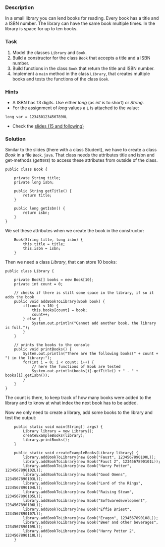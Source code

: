 ### Description
In a small library you can lend books for reading.
Every book has a title and a ISBN number.
The library can have the same book multiple times.
In the library is space for up to ten books.

### Task
1. Model the classes `Library` and `Book`.
2. Build a constructor for the class `Book` that accepts a title and a ISBN number.
3. Build functions in the class `Book` that return the title and ISBN number.
4. Implement a `main` method in the class `Library`, that creates multiple books and tests the functions of the class `Book`.

### Hints
* A ISBN has 13 digits. Use either *long* (as *int* is to short) or *String*.
* For the assignment of *long* values a `L` is attached to the value:
```
long var = 1234501234567890L
```
* Check the [slides (15 and following)](https://pibebtol.github.io/java-lessons/lessons/02ObjectOrientedProgramming.pdf)

### Solution
Similar to the slides (there with a class Student), we have to create a class *Book* in a file `Book.java`. That class needs the attributes title and isbn and get-methods (*getters*) to access these attributes from outside of the class.
```
public class Book {

	private String title;
	private long isbn;

	public String getTitle() {
		return title;
	}

	public long getIsbn() {
		return isbn;
	}
}
```
We set these attributes when we create the book in the constructor:
```
	Book(String title, long isbn) {
		this.title = title;
		this.isbn = isbn;
	}
```
Then we need a class *Library*, that can store 10 books:
```
public class Library {

	private Book[] books = new Book[10];
	private int count = 0;

    // checks if there is still some space in the library, if so it adds the book
	public void addBookToLibrary(Book book) {
		if(count < 10) {
			this.books[count] = book;
			count++;
		} else {
			System.out.println("Cannot add another book, the library is full.");
		}
	}

    // prints the books to the console
	public void printBooks() {
		System.out.println("There are the following books(" + count + ") in the library:");
		for(int i = 0; i < count; i++) {
            // here the functions of Book are tested
			System.out.println(books[i].getTitle() + " - " + books[i].getIsbn());
		}
	}
}
```
The count is there, to keep track of how many books were added to the library and to know at what index the next book has to be added.

Now we only need to create a library, add some books to the library and test the output:
```
	public static void main(String[] args) {
		Library library = new Library();
		createExampleBooks(library);
		library.printBooks();
	}

	public static void createExampleBooks(Library library) {
		library.addBookToLibrary(new Book("Faust", 1234567890100L));
		library.addBookToLibrary(new Book("Faust 2", 1234567890101L));
		library.addBookToLibrary(new Book("Harry Potter", 1234567890102L));
		library.addBookToLibrary(new Book("Good Omens", 1234567890103L));
		library.addBookToLibrary(new Book("Lord of the Rings", 1234567890104L));
		library.addBookToLibrary(new Book("Raising Steam", 1234567890105L));
		library.addBookToLibrary(new Book("Softwaredevelopment", 1234567890106L));
		library.addBookToLibrary(new Book("Effie Briest", 1234567890107L));
		library.addBookToLibrary(new Book("Eragon", 1234567890108L));
		library.addBookToLibrary(new Book("Beer and other beverages", 1234567890109L));
		library.addBookToLibrary(new Book("Harry Potter 2", 1234567890110L));
	}
```